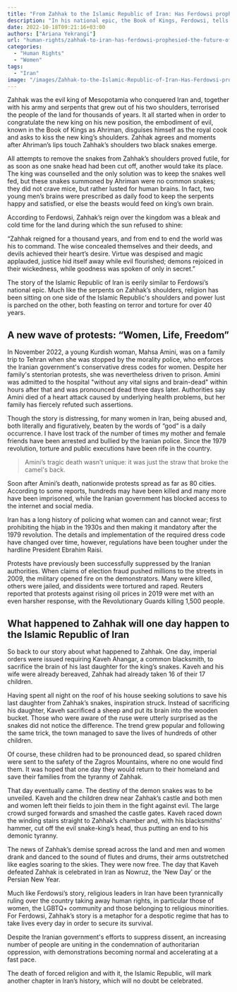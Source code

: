 ```yaml
---
title: "From Zahhak to the Islamic Republic of Iran: Has Ferdowsi prophesied the future of the republic?"
description: "In his national epic, the Book of Kings, Ferdowsi, tells us a story of a kingdom ruled by hungry snakes terrorising a nation. Little did the poet know that 1000 years later, his national epic would become a prophecy."
date: 2022-10-18T09:21:16+03:00
authors: ["Ariana Yekrangi"]
url: "human-rights/zahhak-to-iran-has-ferdowsi-prophesied-the-future-of-the-republic"
categories: 
  - "Human Rights"
  - "Women"
tags: 
  - "Iran"
image: "/images/Zahhak-to-the-Islamic-Republic-of-Iran-Has-Ferdowsi-prophesied-the-future-of-the-republic-.jpg"
---
```

Zahhak was the evil king of Mesopotamia who conquered Iran and, together with his army and serpents that grew out of his two shoulders, terrorised the people of the land for thousands of years. It all started when in order to congratulate the new king on his new position, the embodiment of evil, known in the Book of Kings as Ahriman, disguises himself as the royal cook and asks to kiss the new king’s shoulders. Zahhak agrees and moments after Ahriman’s lips touch Zahhak’s shoulders two black snakes emerge.

All attempts to remove the snakes from Zahhak’s shoulders proved futile, for as soon as one snake head had been cut off, another would take its place. The king was counselled and the only solution was to keep the snakes well fed, but these snakes summoned by Ahriman were no common snakes; they did not crave mice, but rather lusted for human brains. In fact, two young men’s brains were prescribed as daily food to keep the serpents happy and satisfied, or else the beasts would feed on king’s own brain.

According to Ferdowsi, Zahhak’s reign over the kingdom was a bleak and cold time for the land during which the sun refused to shine:

“Zahhak reigned for a thousand years, and from end to end the world was his to command. The wise concealed themselves and their deeds, and devils achieved their heart’s desire. Virtue was despised and magic applauded, justice hid itself away while evil flourished; demons rejoiced in their wickedness, while goodness was spoken of only in secret.”

The story of the Islamic Republic of Iran is eerily similar to Ferdowsi’s national epic. Much like the serpents on Zahhak’s shoulders, religion has been sitting on one side of the Islamic Republic's shoulders and power lust is parched on the other, both feasting on terror and torture for over 40 years.

## **A new wave of protests: “Women, Life, Freedom”**

In November 2022, a young Kurdish woman, Mahsa Amini, was on a family trip to Tehran when she was stopped by the morality police, who enforces the Iranian government's conservative dress codes for women. Despite her family's stentorian protests, she was nevertheless driven to prison. Amini was admitted to the hospital "without any vital signs and brain-dead" within hours after that and was pronounced dead three days later. Authorities say Amini died of a heart attack caused by underlying health problems, but her family has fiercely refuted such assertions.

Though the story is distressing, for many women in Iran, being abused and, both literally and figuratively, beaten by the words of “god” is a daily occurrence. I have lost track of the number of times my mother and female friends have been arrested and bullied by the Iranian police. Since the 1979 revolution, torture and public executions have been rife in the country.

> Amini’s tragic death wasn’t unique: it was just the straw that broke the camel's back.

Soon after Amini’s death, nationwide protests spread as far as 80 cities. According to some reports, hundreds may have been killed and many more have been imprisoned, while the Iranian government has blocked access to the internet and social media.

Iran has a long history of policing what women can and cannot wear; first prohibiting the hijab in the 1930s and then making it mandatory after the 1979 revolution. The details and implementation of the required dress code have changed over time, however, regulations have been tougher under the hardline President Ebrahim Raisi.

Protests have previously been successfully suppressed by the Iranian authorities. When claims of election fraud pushed millions to the streets in 2009, the military opened fire on the demonstrators. Many were killed, others were jailed, and dissidents were tortured and raped. Reuters reported that protests against rising oil prices in 2019 were met with an even harsher response, with the Revolutionary Guards killing 1,500 people.

## **What happened to Zahhak will one day happen to the Islamic Republic of Iran**

So back to our story about what happened to Zahhak. One day, imperial orders were issued requiring Kaveh Ahangar, a common blacksmith, to sacrifice the brain of his last daughter for the king’s snakes. Kaveh and his wife were already bereaved, Zahhak had already taken 16 of their 17 children.

Having spent all night on the roof of his house seeking solutions to save his last daughter from Zahhak’s snakes, inspiration struck. Instead of sacrificing his daughter, Kaveh sacrificed a sheep and put its brain into the wooden bucket. Those who were aware of the ruse were utterly surprised as the snakes did not notice the difference. The trend grew popular and following the same trick, the town managed to save the lives of hundreds of other children. 

Of course, these children had to be pronounced dead, so spared children were sent to the safety of the Zagros Mountains, where no one would find them. It was hoped that one day they would return to their homeland and save their families from the tyranny of Zahhak. 

That day eventually came. The destiny of the demon snakes was to be unveiled. Kaveh and the children drew near Zahhak’s castle and both men and women left their fields to join them in the fight against evil. The large crowd surged forwards and smashed the castle gates. Kaveh raced down the winding stairs straight to Zahhak’s chamber and, with his blacksmiths’ hammer, cut off the evil snake-king’s head, thus putting an end to his demonic tyranny. 

The news of Zahhak’s demise spread across the land and men and women drank and danced to the sound of flutes and drums, their arms outstretched like eagles soaring to the skies. They were now free. The day that Kaveh defeated Zahhak is celebrated in Iran as Nowruz, the ‘New Day’ or the Persian New Year. 

Much like Ferdowsi’s story, religious leaders in Iran have been tyrannically ruling over the country taking away human rights, in particular those of women, the LGBTQ+ community and those belonging to religious minorities. For Ferdowsi, Zahhak’s story is a metaphor for a despotic regime that has to take lives every day in order to secure its survival.

Despite the Iranian government's efforts to suppress dissent, an increasing number of people are uniting in the condemnation of authoritarian oppression, with demonstrations becoming normal and accelerating at a fast pace. 

The death of forced religion and with it, the Islamic Republic, will mark another chapter in Iran’s history, which will no doubt be celebrated.
